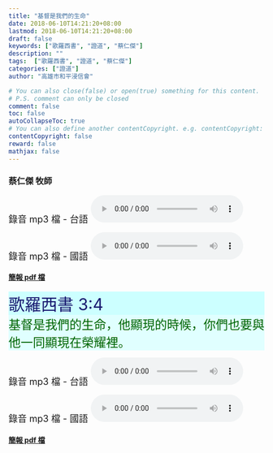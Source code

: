 ```yaml
---
title: "基督是我們的生命"
date: 2018-06-10T14:21:20+08:00
lastmod: 2018-06-10T14:21:20+08:00
draft: false
keywords: ["歌羅西書", "證道", "蔡仁傑"]
description: ""
tags:  ["歌羅西書", "證道", "蔡仁傑"]
categories: ["證道"]
author: "高雄市和平浸信會"

# You can also close(false) or open(true) something for this content.
# P.S. comment can only be closed
comment: false
toc: false
autoCollapseToc: true
# You can also define another contentCopyright. e.g. contentCopyright: "This is another copyright."
contentCopyright: false
reward: false
mathjax: false
---
```


### 蔡仁傑 牧師

<font size="4">錄音 mp3 檔 - 台語 </font>
<audio controls src="https://hbc.nctu.me/mp3-s/s20180610t.mp3"></audio>

<font size="4">錄音 mp3 檔 - 國語 </font>
<audio controls src="https://hbc.nctu.me/mp3-s/s20180610c.mp3"></audio>

#### [簡報 pdf 檔](/pdf-s/s20180610.pdf "基督是我們的生命")

<div style="background-color:#CCFFFF"><font size="6", color="#191970">
歌羅西書 3:4
</font>
</div>

<div style="background-color:#E0FFFF"><font size="5", color="#006400">
基督是我們的生命，他顯現的時候，你們也要與他一同顯現在榮耀裡。
</font>
</div>

<font size="4">錄音 mp3 檔 - 台語 </font>
<audio controls src="https://hbc.nctu.me/mp3-s/s20180610t.mp3"></audio>

<font size="4">錄音 mp3 檔 - 國語 </font>
<audio controls src="https://hbc.nctu.me/mp3-s/s20180610c.mp3"></audio>

#### [簡報 pdf 檔](/pdf-s/s20180610.pdf "基督是我們的生命")